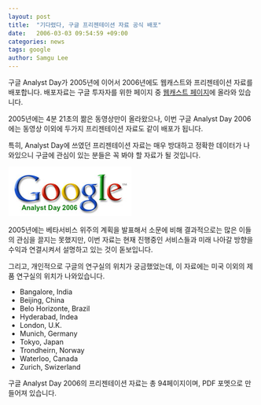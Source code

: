 ```yaml
---
layout: post
title:  "기다렸다, 구글 프리젠테이션 자료 공식 배포"
date:   2006-03-03 09:54:59 +09:00
categories: news
tags: google
author: Samgu Lee
---
```

구글 Analyst Day가 2005년에 이어서 2006년에도 웹캐스트와 프리젠테이션 자료를 배포합니다. 배포자료는 구글 투자자를 위한 페이지 중 [웹캐스트 페이지](http://investor.google.com/webcast.html)에 올라와 있습니다.

2005년에는 4분 21초의 짦은 동영상만이 올라왔으나, 이번 구글 Analyst Day 2006에는 동영상 이외에 두가지 프리젠테이션 자료도 같이 배포가 됩니다.

특히, Analyst Day에 쓰였던 프리젠테이션 자료는 매우 방대하고 정확한 데이터가 나와있으니 구글에 관심이 있는 분들은 꼭 봐야 할 자료가 될 것입니다.

![구글 Analyst Day 2006 로고](/assets/google_analyst_day_2006.jpg)

2005년에는 베타서비스 위주의 계획을 발표해서 소문에 비해 결과적으로는 많은 이들의 관심을 끌지는 못했지만, 이번 자료는 현재 진행중인 서비스들과 미래 나아갈 방향을 수익과 연결시켜서 설명하고 있는 것이 돋보입니다.

그리고, 개인적으로 구글의 연구실의 위치가 궁금했었는데, 이 자료에는 미국 이외의 제품 연구실의 위치가 나와있습니다.

* Bangalore, India
* Beijing, China
* Belo Horizonte, Brazil
* Hyderabad, Indea
* London, U.K.
* Munich, Germany
* Tokyo, Japan
* Trondheirn, Norway
* Waterloo, Canada
* Zurich, Swizerland

구글 Analyst Day 2006의 프리젠테이션 자료는 총 94페이지이며, PDF 포멧으로 만들어져 있습니다.

